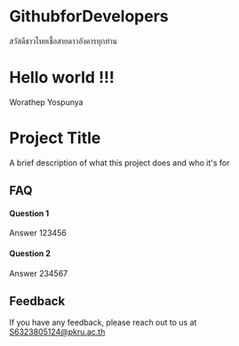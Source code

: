 # GithubforDevelopers
สวัสดีชาวไทยเชื้อสายดาวอังคารทุกท่าน

# Hello world !!!
Worathep Yospunya


# Project Title

A brief description of what this project does and who it's for


## FAQ

#### Question 1

Answer 123456

#### Question 2

Answer 234567


## Feedback

If you have any feedback, please reach out to us at S6323805124@pkru.ac.th

